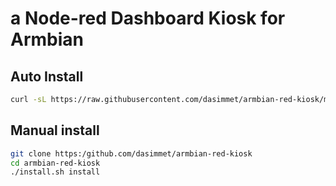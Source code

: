 # a Node-red Dashboard Kiosk for Armbian

## Auto Install
```bash
curl -sL https://raw.githubusercontent.com/dasimmet/armbian-red-kiosk/master/bin/autoinstall.sh | bash -
```

## Manual install
```bash
git clone https:/github.com/dasimmet/armbian-red-kiosk
cd armbian-red-kiosk
./install.sh install
```

